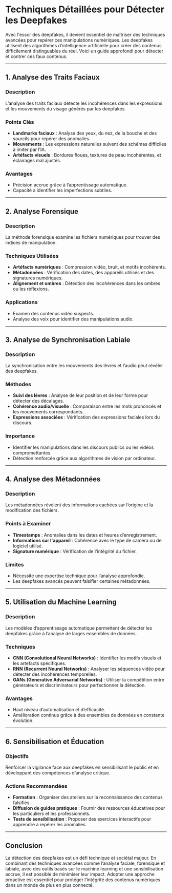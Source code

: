 # Techniques Détaillées pour Détecter les Deepfakes

Avec l'essor des deepfakes, il devient essentiel de maîtriser des techniques avancées pour repérer ces manipulations numériques. Les deepfakes utilisent des algorithmes d'intelligence artificielle pour créer des contenus difficilement distinguables du réel. Voici un guide approfondi pour détecter et contrer ces faux contenus.

---

## 1. Analyse des Traits Faciaux

### Description
L’analyse des traits faciaux détecte les incohérences dans les expressions et les mouvements du visage générés par les deepfakes.

### Points Clés
- **Landmarks faciaux** : Analyse des yeux, du nez, de la bouche et des sourcils pour repérer des anomalies.
- **Mouvements** : Les expressions naturelles suivent des schémas difficiles à imiter par l’IA.
- **Artéfacts visuels** : Bordures floues, textures de peau incohérentes, et éclairages mal ajustés.

### Avantages
- Précision accrue grâce à l’apprentissage automatique.
- Capacité à identifier les imperfections subtiles.

---

## 2. Analyse Forensique

### Description
La méthode forensique examine les fichiers numériques pour trouver des indices de manipulation.

### Techniques Utilisées
- **Artéfacts numériques** : Compression vidéo, bruit, et motifs incohérents.
- **Métadonnées** : Vérification des dates, des appareils utilisés et des signatures numériques.
- **Alignement et ombres** : Détection des incohérences dans les ombres ou les réflexions.

### Applications
- Examen des contenus vidéo suspects.
- Analyse des voix pour identifier des manipulations audio.

---

## 3. Analyse de Synchronisation Labiale

### Description
La synchronisation entre les mouvements des lèvres et l’audio peut révéler des deepfakes.

### Méthodes
- **Suivi des lèvres** : Analyse de leur position et de leur forme pour détecter des décalages.
- **Cohérence audio/visuelle** : Comparaison entre les mots prononcés et les mouvements correspondants.
- **Expressions associées** : Vérification des expressions faciales lors du discours.

### Importance
- Identifier les manipulations dans les discours publics ou les vidéos compromettantes.
- Détection renforcée grâce aux algorithmes de vision par ordinateur.

---

## 4. Analyse des Métadonnées

### Description
Les métadonnées révèlent des informations cachées sur l’origine et la modification des fichiers.

### Points à Examiner
- **Timestamps** : Anomalies dans les dates et heures d’enregistrement.
- **Informations sur l'appareil** : Cohérence avec le type de caméra ou de logiciel utilisé.
- **Signature numérique** : Vérification de l'intégrité du fichier.

### Limites
- Nécessite une expertise technique pour l’analyse approfondie.
- Les deepfakes avancés peuvent falsifier certaines métadonnées.

---

## 5. Utilisation du Machine Learning

### Description
Les modèles d’apprentissage automatique permettent de détecter les deepfakes grâce à l’analyse de larges ensembles de données.

### Techniques
- **CNN (Convolutional Neural Networks)** : Identifier les motifs visuels et les artefacts spécifiques.
- **RNN (Recurrent Neural Networks)** : Analyser les séquences vidéo pour détecter des incohérences temporelles.
- **GANs (Generative Adversarial Networks)** : Utiliser la compétition entre générateurs et discriminateurs pour perfectionner la détection.

### Avantages
- Haut niveau d’automatisation et d’efficacité.
- Amélioration continue grâce à des ensembles de données en constante évolution.

---

## 6. Sensibilisation et Éducation

### Objectifs
Renforcer la vigilance face aux deepfakes en sensibilisant le public et en développant des compétences d’analyse critique.

### Actions Recommandées
- **Formation** : Organiser des ateliers sur la reconnaissance des contenus falsifiés.
- **Diffusion de guides pratiques** : Fournir des ressources éducatives pour les particuliers et les professionnels.
- **Tests de sensibilisation** : Proposer des exercices interactifs pour apprendre à repérer les anomalies.

---

## Conclusion

La détection des deepfakes est un défi technique et sociétal majeur. En combinant des techniques avancées comme l’analyse faciale, forensique et labiale, avec des outils basés sur le machine learning et une sensibilisation accrue, il est possible de minimiser leur impact. Adopter une approche proactive est essentiel pour protéger l’intégrité des contenus numériques dans un monde de plus en plus connecté.
